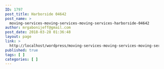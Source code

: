 ```yaml
---
ID: 1797
post_title: Harborside 04642
post_name: >
  moving-services-moving-services-moving-services-harborside-04642
author: mrgabonijeff@gmail.com
post_date: 2018-03-28 01:36:48
layout: page
link: >
  http://localhost/wordpress/moving-services-moving-services-moving-services-harborside-04642/
published: true
tags: [ ]
categories: [ ]
---
```

